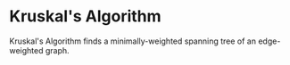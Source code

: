 # Kruskal's Algorithm
Kruskal's Algorithm finds a minimally-weighted spanning tree of an edge-weighted graph.
